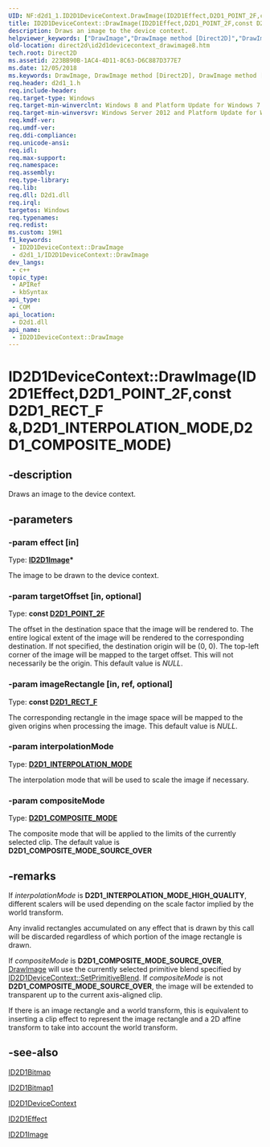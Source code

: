 ```yaml
---
UID: NF:d2d1_1.ID2D1DeviceContext.DrawImage(ID2D1Effect,D2D1_POINT_2F,constD2D1_RECT_F&,D2D1_INTERPOLATION_MODE,D2D1_COMPOSITE_MODE)
title: ID2D1DeviceContext::DrawImage(ID2D1Effect,D2D1_POINT_2F,const D2D1_RECT_F &,D2D1_INTERPOLATION_MODE,D2D1_COMPOSITE_MODE) (d2d1_1.h)
description: Draws an image to the device context.
helpviewer_keywords: ["DrawImage","DrawImage method [Direct2D]","DrawImage method [Direct2D]","ID2D1DeviceContext interface","ID2D1DeviceContext interface [Direct2D]","DrawImage method","ID2D1DeviceContext.DrawImage","ID2D1DeviceContext.DrawImage(ID2D1Effect","D2D1_POINT_2F","const D2D1_RECT_F &","D2D1_INTERPOLATION_MODE","D2D1_COMPOSITE_MODE)","ID2D1DeviceContext::DrawImage","ID2D1DeviceContext::DrawImage(ID2D1Effect","D2D1_POINT_2F","const D2D1_RECT_F &","D2D1_INTERPOLATION_MODE","D2D1_COMPOSITE_MODE)","d2d1_1/ID2D1DeviceContext::DrawImage","direct2d.id2d1devicecontext_drawimage8"]
old-location: direct2d\id2d1devicecontext_drawimage8.htm
tech.root: Direct2D
ms.assetid: 223BB90B-1AC4-4D11-8C63-D6C887D377E7
ms.date: 12/05/2018
ms.keywords: DrawImage, DrawImage method [Direct2D], DrawImage method [Direct2D],ID2D1DeviceContext interface, ID2D1DeviceContext interface [Direct2D],DrawImage method, ID2D1DeviceContext.DrawImage, ID2D1DeviceContext.DrawImage(ID2D1Effect,D2D1_POINT_2F,const D2D1_RECT_F &,D2D1_INTERPOLATION_MODE,D2D1_COMPOSITE_MODE), ID2D1DeviceContext::DrawImage, ID2D1DeviceContext::DrawImage(ID2D1Effect,D2D1_POINT_2F,const D2D1_RECT_F &,D2D1_INTERPOLATION_MODE,D2D1_COMPOSITE_MODE), d2d1_1/ID2D1DeviceContext::DrawImage, direct2d.id2d1devicecontext_drawimage8
req.header: d2d1_1.h
req.include-header: 
req.target-type: Windows
req.target-min-winverclnt: Windows 8 and Platform Update for Windows 7 [desktop apps \| UWP apps]
req.target-min-winversvr: Windows Server 2012 and Platform Update for Windows Server 2008 R2 [desktop apps \| UWP apps]
req.kmdf-ver: 
req.umdf-ver: 
req.ddi-compliance: 
req.unicode-ansi: 
req.idl: 
req.max-support: 
req.namespace: 
req.assembly: 
req.type-library: 
req.lib: 
req.dll: D2d1.dll
req.irql: 
targetos: Windows
req.typenames: 
req.redist: 
ms.custom: 19H1
f1_keywords:
 - ID2D1DeviceContext::DrawImage
 - d2d1_1/ID2D1DeviceContext::DrawImage
dev_langs:
 - c++
topic_type:
 - APIRef
 - kbSyntax
api_type:
 - COM
api_location:
 - D2d1.dll
api_name:
 - ID2D1DeviceContext::DrawImage
---
```


# ID2D1DeviceContext::DrawImage(ID2D1Effect,D2D1_POINT_2F,const D2D1_RECT_F &,D2D1_INTERPOLATION_MODE,D2D1_COMPOSITE_MODE)


## -description

Draws an image to the device context.

## -parameters

### -param effect [in]

Type: <b><a href="/windows/desktop/api/d2d1/nn-d2d1-id2d1image">ID2D1Image</a>*</b>

The image to be drawn to the device context.

### -param targetOffset [in, optional]

Type: <b>const <a href="/windows/desktop/Direct2D/d2d1-point-2f">D2D1_POINT_2F</a></b>

The  offset in the destination space that the image will be rendered to. The entire logical extent of the image will be rendered to the corresponding destination. If not specified, the destination origin will be (0, 0). The top-left corner of the image will be mapped to the target offset. This will not necessarily be the origin. This default value is <i>NULL</i>.

### -param imageRectangle [in, ref, optional]

Type: <b>const <a href="/windows/desktop/Direct2D/d2d1-rect-f">D2D1_RECT_F</a></b>

The corresponding rectangle in the image space will be mapped to the given origins when processing the image. This default value is <i>NULL</i>.

### -param interpolationMode

Type: <b><a href="/windows/desktop/api/d2d1_1/ne-d2d1_1-d2d1_interpolation_mode">D2D1_INTERPOLATION_MODE</a></b>

The interpolation mode that will be used to scale the image if necessary.

### -param compositeMode

Type: <b><a href="/windows/desktop/api/d2d1_1/ne-d2d1_1-d2d1_composite_mode">D2D1_COMPOSITE_MODE</a></b>

The composite mode that will be applied to the limits of the currently selected clip. The default value is <b>D2D1_COMPOSITE_MODE_SOURCE_OVER</b>

## -remarks

If <i>interpolationMode</i> is <b>D2D1_INTERPOLATION_MODE_HIGH_QUALITY</b>, different scalers will be used depending on the scale factor implied by the world transform.

Any invalid rectangles accumulated on any effect that is drawn by this call will be discarded regardless of which portion of the image rectangle is drawn.

If <i>compositeMode</i> is <b>D2D1_COMPOSITE_MODE_SOURCE_OVER</b>, <a href="/windows/desktop/api/d2d1_1/nf-d2d1_1-id2d1devicecontext-drawimage(id2d1effect_constd2d1_point_2f_constd2d1_rect_f_d2d1_interpolation_mode_d2d1_composite_mode)">DrawImage</a> will use the currently selected primitive blend specified by <a href="/windows/desktop/api/d2d1_1/nf-d2d1_1-id2d1devicecontext-setprimitiveblend">ID2D1DeviceContext::SetPrimitiveBlend</a>. If <i>compositeMode</i> is not <b>D2D1_COMPOSITE_MODE_SOURCE_OVER</b>, the image will be extended to transparent up to the current axis-aligned clip.

If there is an image rectangle and a world transform, this is equivalent to inserting a clip effect to represent the image rectangle and a 2D affine transform to take into account the world transform.

## -see-also

<a href="/windows/desktop/api/d2d1/nn-d2d1-id2d1bitmap">ID2D1Bitmap</a>



<a href="/windows/desktop/api/d2d1_1/nn-d2d1_1-id2d1bitmap1">ID2D1Bitmap1</a>



<a href="/windows/desktop/api/d2d1_1/nn-d2d1_1-id2d1devicecontext">ID2D1DeviceContext</a>



<a href="/windows/desktop/api/d2d1_1/nn-d2d1_1-id2d1effect">ID2D1Effect</a>



<a href="/windows/desktop/api/d2d1/nn-d2d1-id2d1image">ID2D1Image</a>

